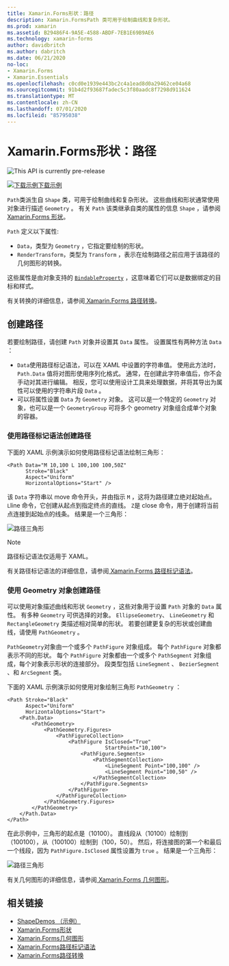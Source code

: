 ```yaml
---
title: Xamarin.Forms形状：路径
description: Xamarin.FormsPath 类可用于绘制曲线和复杂形状。
ms.prod: xamarin
ms.assetid: B29486F4-9A5E-4588-ABDF-7EB1E69B9AE6
ms.technology: xamarin-forms
author: davidbritch
ms.author: dabritch
ms.date: 06/21/2020
no-loc:
- Xamarin.Forms
- Xamarin.Essentials
ms.openlocfilehash: c0cd0e1939e443bc2c4a1ead8d0a29462ce04a68
ms.sourcegitcommit: 91b4d2f93687fadec5c3f80aadc8f7298d911624
ms.translationtype: MT
ms.contentlocale: zh-CN
ms.lasthandoff: 07/01/2020
ms.locfileid: "85795038"
---
```

# <a name="xamarinforms-shapes-path"></a>Xamarin.Forms形状：路径

![](~/media/shared/preview.png "This API is currently pre-release")

[![下载示例](~/media/shared/download.png)下载示例](https://docs.microsoft.com/samples/xamarin/xamarin-forms-samples/userinterface-shapesdemos/)

`Path`类派生自 `Shape` 类，可用于绘制曲线和复杂形状。 这些曲线和形状通常使用对象进行描述 `Geometry` 。 有关 `Path` 该类继承自类的属性的信息 `Shape` ，请参阅[ Xamarin.Forms 形状](index.md)。

`Path` 定义以下属性:

- `Data`，类型为 `Geometry` ，它指定要绘制的形状。
- `RenderTransform`，类型为 `Transform` ，表示在绘制路径之前应用于该路径的几何图形的转换。

这些属性是由对象支持的 [`BindableProperty`](xref:Xamarin.Forms.BindableProperty) ，这意味着它们可以是数据绑定的目标和样式。

有关转换的详细信息，请参阅[ Xamarin.Forms 路径转换](path-transforms.md)。

## <a name="create-a-path"></a>创建路径

若要绘制路径，请创建 `Path` 对象并设置其 `Data` 属性。 设置属性有两种方法 `Data` ：

- `Data`使用路径标记语法，可以在 XAML 中设置的字符串值。 使用此方法时， `Path.Data` 值将对图形使用序列化格式。 通常，在创建此字符串值后，你不会手动对其进行编辑。 相反，您可以使用设计工具来处理数据，并将其导出为属性可以使用的字符串片段 `Data` 。
- 可以将属性设置 `Data` 为 `Geometry` 对象。 这可以是一个特定的 `Geometry` 对象，也可以是一个 `GeometryGroup` 可将多个 geometry 对象组合成单个对象的容器。

### <a name="create-a-path-with-path-markup-syntax"></a>使用路径标记语法创建路径

下面的 XAML 示例演示如何使用路径标记语法绘制三角形：

```xaml
<Path Data="M 10,100 L 100,100 100,50Z"
      Stroke="Black"
      Aspect="Uniform"
      HorizontalOptions="Start" />
```

该 `Data` 字符串以 move 命令开头，并由指示 `M` ，这将为路径建立绝对起始点。 `L`line 命令，它创建从起点到指定终点的直线。 `Z`是 close 命令，用于创建将当前点连接到起始点的线条。 结果是一个三角形：

![路径三角形](path-images/triangle.png "路径三角形")

> [!NOTE]
> 路径标记语法仅适用于 XAML。

有关路径标记语法的详细信息，请参阅[ Xamarin.Forms 路径标记语法](path-markup-syntax.md)。

### <a name="create-a-path-with-geometry-objects"></a>使用 Geometry 对象创建路径

可以使用对象描述曲线和形状 `Geometry` ，这些对象用于设置 `Path` 对象的 `Data` 属性。 有多种 `Geometry` 可供选择的对象。 `EllipseGeometry`、 `LineGeometry` 和 `RectangleGeometry` 类描述相对简单的形状。 若要创建更复杂的形状或创建曲线，请使用 `PathGeometry` 。

`PathGeometry`对象由一个或多个 `PathFigure` 对象组成。 每个 `PathFigure` 对象都表示不同的形状。 每个 `PathFigure` 对象都由一个或多个 `PathSegment` 对象组成，每个对象表示形状的连接部分。 段类型包括 `LineSegment` 、 `BezierSegment` 、和 `ArcSegment` 类。

下面的 XAML 示例演示如何使用对象绘制三角形 `PathGeometry` ：

```xaml
<Path Stroke="Black"
      Aspect="Uniform"
      HorizontalOptions="Start">
    <Path.Data>
        <PathGeometry>
            <PathGeometry.Figures>
                <PathFigureCollection>
                    <PathFigure IsClosed="True"
                                StartPoint="10,100">
                        <PathFigure.Segments>
                            <PathSegmentCollection>
                                <LineSegment Point="100,100" />
                                <LineSegment Point="100,50" />
                            </PathSegmentCollection>
                        </PathFigure.Segments>
                    </PathFigure>
                </PathFigureCollection>
            </PathGeometry.Figures>
        </PathGeometry>
    </Path.Data>
</Path>
```

在此示例中，三角形的起点是（10100）。 直线段从（10100）绘制到（100100），从（100100）绘制到（100，50）。 然后，将连接图的第一个和最后一个线段，因为 `PathFigure.IsClosed` 属性设置为 `true` 。 结果是一个三角形：

![路径三角形](path-images/triangle.png "路径三角形")

有关几何图形的详细信息，请参阅[ Xamarin.Forms 几何图形](geometries.md)。

## <a name="related-links"></a>相关链接

- [ShapeDemos （示例）](https://docs.microsoft.com/samples/xamarin/xamarin-forms-samples/userinterface-shapesdemos/)
- [Xamarin.Forms形状](index.md)
- [Xamarin.Forms几何图形](geometries.md)
- [Xamarin.Forms路径标记语法](path-markup-syntax.md)
- [Xamarin.Forms路径转换](path-transforms.md)
